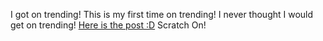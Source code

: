 I got on trending! This is my first time on trending! I never thought I would get on trending! [Here is the post :D](https://thedailygobo.scratchtools.app/post/306/) Scratch On!